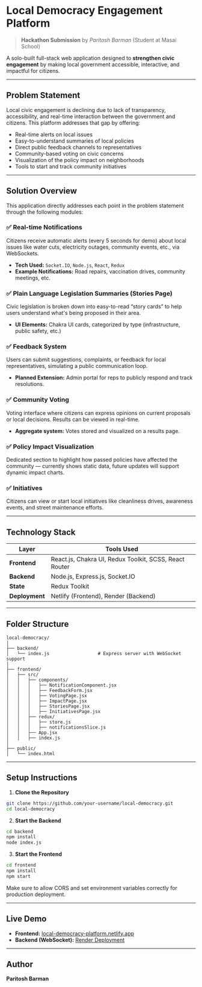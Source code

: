 
# Local Democracy Engagement Platform

> **Hackathon Submission** by *Paritosh Barman* (Student at Masai School)

A solo-built full-stack web application designed to **strengthen civic engagement** by making local government accessible, interactive, and impactful for citizens.

---

## Problem Statement

Local civic engagement is declining due to lack of transparency, accessibility, and real-time interaction between the government and citizens. This platform addresses that gap by offering:

- Real-time alerts on local issues
- Easy-to-understand summaries of local policies
- Direct public feedback channels to representatives
- Community-based voting on civic concerns
- Visualization of the policy impact on neighborhoods
- Tools to start and track community initiatives

---

## Solution Overview

This application directly addresses each point in the problem statement through the following modules:

### ✅ Real-time Notifications  
Citizens receive automatic alerts (every 5 seconds for demo) about local issues like water cuts, electricity outages, community events, etc., via WebSockets.

- **Tech Used:** `Socket.IO`, `Node.js`, `React`, `Redux`
- **Example Notifications:** Road repairs, vaccination drives, community meetings, etc.

### ✅ Plain Language Legislation Summaries (Stories Page)  
Civic legislation is broken down into easy-to-read “story cards” to help users understand what's being proposed in their area.

- **UI Elements:** Chakra UI cards, categorized by type (infrastructure, public safety, etc.)

### ✅ Feedback System  
Users can submit suggestions, complaints, or feedback for local representatives, simulating a public communication loop.

- **Planned Extension:** Admin portal for reps to publicly respond and track resolutions.

### ✅ Community Voting  
Voting interface where citizens can express opinions on current proposals or local decisions. Results can be viewed in real-time.

- **Aggregate system:** Votes stored and visualized on a results page.

### ✅ Policy Impact Visualization  
Dedicated section to highlight how passed policies have affected the community — currently shows static data, future updates will support dynamic impact charts.

### ✅ Initiatives  
Citizens can view or start local initiatives like cleanliness drives, awareness events, and street maintenance efforts.

---

## Technology Stack

| Layer        | Tools Used                                                                 |
|--------------|----------------------------------------------------------------------------|
| **Frontend** | React.js, Chakra UI, Redux Toolkit, SCSS, React Router                     |
| **Backend**  | Node.js, Express.js, Socket.IO                                             |
| **State**    | Redux Toolkit                                                              |
| **Deployment** | Netlify (Frontend), Render (Backend)                                   |

---

## Folder Structure

```
local-democracy/
│
├── backend/
│   └── index.js                  # Express server with WebSocket support
│
├── frontend/
│   ├── src/
│   │   ├── components/
│   │   │   ├── NotificationComponent.jsx
│   │   │   ├── FeedbackForm.jsx
│   │   │   ├── VotingPage.jsx
│   │   │   ├── ImpactPage.jsx
│   │   │   ├── StoriesPage.jsx
│   │   │   ├── InitiativesPage.jsx
│   │   ├── redux/
│   │   │   ├── store.js
│   │   │   ├── notificationsSlice.js
│   │   ├── App.jsx
│   │   ├── index.js
│
├── public/
│   └── index.html
```

---

## Setup Instructions

1. **Clone the Repository**

```bash
git clone https://github.com/your-username/local-democracy.git
cd local-democracy
```

2. **Start the Backend**

```bash
cd backend
npm install
node index.js
```

3. **Start the Frontend**

```bash
cd frontend
npm install
npm start
```

Make sure to allow CORS and set environment variables correctly for production deployment.

---

## Live Demo

- **Frontend:** [local-democracy-platform.netlify.app](https://local-democracy-platform.netlify.app)
- **Backend (WebSocket):** [Render Deployment](https://local-democracy-platform.onrender.com)

---

## Author

**Paritosh Barman**  


